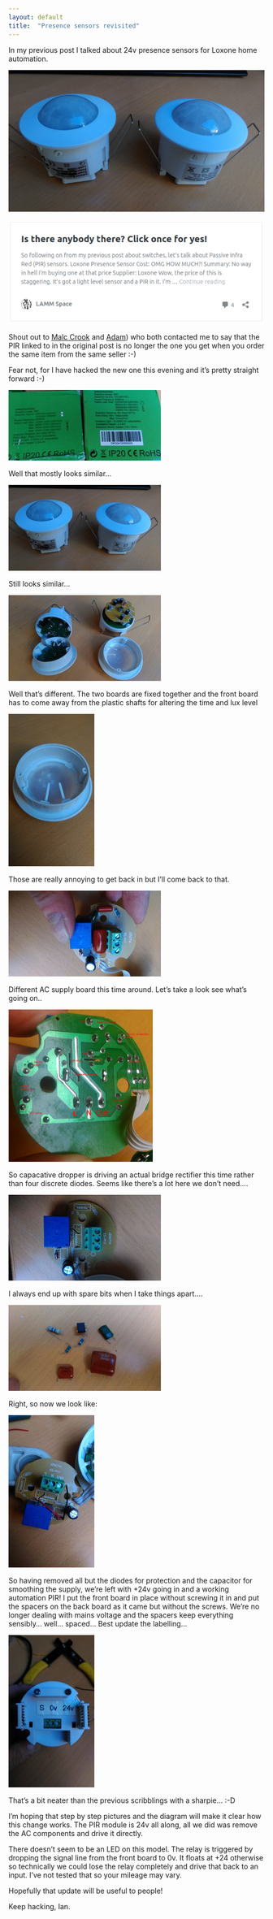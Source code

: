 ```yaml
---
layout: default
title:  "Presence sensors revisited"
---
```

In my previous post I talked about 24v presence sensors for Loxone home automation.

![](/assets/2016-09-10/2016-09-10-17.49.45-1038x576.jpg)

![](/assets/2016-09-10/Previous_post_tweet.png)

Shout out to [Malc Crook](https://hackaday.io/mal8837">https://hackaday.io/mal8837) and [Adam](>https://hackaday.io/Bobbsta10)) who both contacted me to say that the PIR linked to in the original post is no longer the one you get when you order the same item from the same seller :-)

Fear not, for I have hacked the new one this evening and it’s pretty straight forward :-)

![](/assets/2016-09-10/2016-09-10-17.49.04-300x139.jpg)

Well that mostly looks similar…

![](/assets/2016-09-10/2016-09-10-17.49.45-300x169.jpg)

Still looks similar…

![](/assets/2016-09-10/2016-09-10-17.51.32-300x169.jpg)

Well that’s different. The two boards are fixed together and the front board has to come away from the plastic shafts for altering the time and lux level

![](/assets/2016-09-10/2016-09-10-17.53.30-169x300.jpg)

Those are really annoying to get back in but I’ll come back to that.

![](/assets/2016-09-10/2016-09-10-17.54.47-300x169.jpg)

Different AC supply board this time around. Let’s take a look see what’s going on..

![](/assets/2016-09-10/PIR-AC-board-layout-284x300.png)

So capacative dropper is driving an actual bridge rectifier this time rather than four discrete diodes. Seems like there’s a lot here we don’t need….

![](/assets/2016-09-10/2016-09-10-18.24.24-300x169.jpg)

I always end up with spare bits when I take things apart….

![](/assets/2016-09-10/2016-09-10-18.48.00-300x169.jpg)

Right, so now we look like:

![](/assets/2016-09-10/2016-09-10-18.33.06-169x300.jpg)

So having removed all but the diodes for protection and the capacitor for smoothing the supply, we’re left with +24v going in and a working automation PIR! I put the front board in place without screwing it in and put the spacers on the back board as it came but without the screws. We’re no longer dealing with mains voltage and the spacers keep everything sensibly… well… spaced… Best update the labelling…

![](/assets/2016-09-10/2016-09-10-18.47.18-169x300.jpg)

That’s a bit neater than the previous scribblings with a sharpie… :-D

I’m hoping that step by step pictures and the diagram will make it clear how this change works. The PIR module is 24v all along, all we did was remove the AC components and drive it directly.

There doesn’t seem to be an LED on this model. The relay is triggered by dropping the signal line from the front board to 0v. It floats at +24 otherwise so technically we could lose the relay completely and drive that back to an input. I’ve not tested that so your mileage may vary.

Hopefully that update will be useful to people!

Keep hacking, Ian.
